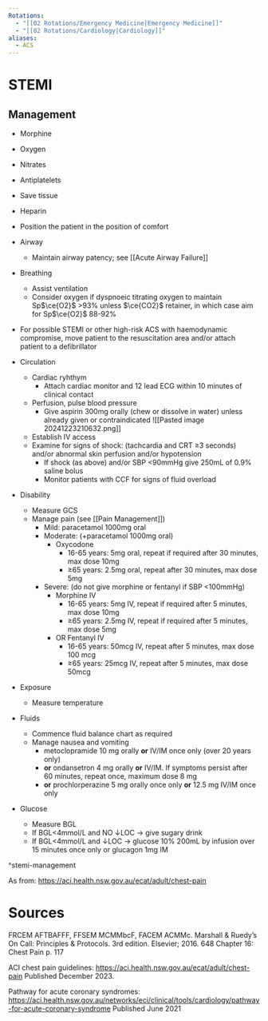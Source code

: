 ```yaml
---
Rotations:
  - "[[02 Rotations/Emergency Medicine|Emergency Medicine]]"
  - "[[02 Rotations/Cardiology|Cardiology]]"
aliases:
  - ACS
---
```

# STEMI
## Management
- Morphine
- Oxygen
- Nitrates
- Antiplatelets
- Save tissue
- Heparin

- Position the patient in the position of comfort
- Airway
	- Maintain airway patency; see [[Acute Airway Failure]]
- Breathing
	- Assist ventilation
	- Consider oxygen if dyspnoeic titrating oxygen to maintain Sp$\ce{O2}$ >93% unless $\ce{CO2}$ retainer, in which case aim for Sp$\ce{O2}$ 88-92%
- For possible STEMI or other high-risk ACS with haemodynamic compromise, move patient to the resuscitation area and/or attach patient to a defibrillator
- Circulation
	- Cardiac ryhthym
		- Attach cardiac monitor and 12 lead ECG within 10 minutes of clinical contact
	- Perfusion, pulse blood pressure
		- Give aspirin 300mg orally (chew or dissolve in water) unless already given or contraindicated
		![[Pasted image 20241223210632.png]]
	- Establish IV access
	- Examine for signs of shock: (tachcardia and CRT ≥3 seconds) and/or abnormal skin perfusion and/or hypotension
		- If shock (as above) and/or SBP <90mmHg give 250mL of 0.9% saline bolus
		- Monitor patients with CCF for signs of fluid overload
- Disability
	- Measure GCS
	- Manage pain (see [[Pain Management]])
		- Mild: paracetamol 1000mg oral
		- Moderate: (+paracetamol 1000mg oral)
			- Oxycodone
				- 16-65 years: 5mg oral, repeat if required after 30 minutes, max dose 10mg
				- ≥65 years: 2.5mg oral, repeat after 30 minutes, max dose 5mg
		- Severe: (do not give morphine or fentanyl if SBP <100mmHg)
			- Morphine IV
				- 16-65 years: 5mg IV, repeat if required after 5 minutes, max dose 10mg
				- ≥65 years: 2.5mg IV, repeat if required after 5 minutes, max dose 5mg
			- OR Fentanyl IV
				- 16-65 years: 50mcg IV, repeat after 5 minutes, max dose 100 mcg
				- ≥65 years: 25mcg IV, repeat after 5 minutes, max dose 50mcg
- Exposure
	- Measure temperature
- Fluids
	- Commence fluid balance chart as required
	- Manage nausea and vomiting
		- metoclopramide 10 mg orally **or** IV/IM once only (over 20 years only)
		- **or** ondansetron 4 mg orally **or** IV/IM. If symptoms persist after 60 minutes, repeat once, maximum dose 8 mg
		- **or** prochlorperazine 5 mg orally once only **or** 12.5 mg IV/IM once only
- Glucose
	- Measure BGL
	- If BGL<4mmol/L and NO ↓LOC → give sugary drink
	- If BGL<4mmol/L and ↓LOC → glucose 10% 200mL by infusion over 15 minutes once only or glucagon 1mg IM

^stemi-management

As from: https://aci.health.nsw.gov.au/ecat/adult/chest-pain
# Sources
FRCEM AFTBAFFF, FFSEM MCMMbcF, FACEM ACMMc. Marshall & Ruedy’s On Call: Principles & Protocols. 3rd edition. Elsevier; 2016. 648 Chapter 16: Chest Pain p. 117

ACI chest pain guidelines: https://aci.health.nsw.gov.au/ecat/adult/chest-pain Published December 2023.

Pathway for acute coronary syndromes: https://aci.health.nsw.gov.au/networks/eci/clinical/tools/cardiology/pathway-for-acute-coronary-syndrome Published June 2021